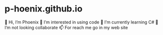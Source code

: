 # p-hoenix.github.io
👋 Hi, I’m Phoenix
👀 I’m interested in using code
🌱 I’m currently learning C#
💞️ I’m not looking collaborate
📫 For reach me go in my web site